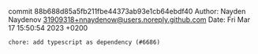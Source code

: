 commit 88b688d85a5fb211fbe44373ab93e1cb64ebdf40
Author: Nayden Naydenov <31909318+nnaydenow@users.noreply.github.com>
Date:   Fri Mar 17 15:50:54 2023 +0200

    chore: add typescript as dependency (#6686)
